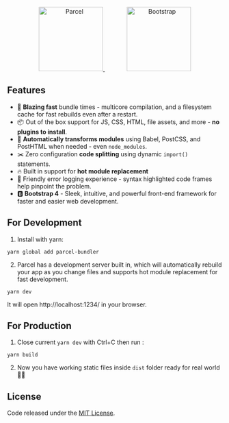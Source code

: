 <p align="center">
  <a class="header-logo-invertocat" href="https://parceljs.org/">
    <img alt="Parcel" src="https://user-images.githubusercontent.com/19409/31321658-f6aed0f2-ac3d-11e7-8100-1587e676e0ec.png" height="150">
  </a>
  &nbsp;&nbsp;&nbsp;&nbsp;&nbsp;&nbsp;&nbsp;&nbsp;&nbsp;&nbsp;&nbsp;&nbsp;
  <a class="header-logo-invertocat" href="https://getbootstrap.com/">
    <img src="https://getbootstrap.com/docs/4.1/assets/brand/bootstrap-solid.svg" alt="Bootstrap" height="150">
  </a>
</p>

## Features

- 🚀 **Blazing fast** bundle times - multicore compilation, and a filesystem cache for fast rebuilds even after a restart.
- 📦 Out of the box support for JS, CSS, HTML, file assets, and more - **no plugins to install**.
- 🐠 **Automatically transforms modules** using Babel, PostCSS, and PostHTML when needed - even `node_modules`.
- ✂️ Zero configuration **code splitting** using dynamic `import()` statements.
- 🔥 Built in support for **hot module replacement**
- 🚨 Friendly error logging experience - syntax highlighted code frames help pinpoint the problem.
- 🅱 **Bootstrap 4** - Sleek, intuitive, and powerful front-end framework for faster and easier web development.

## For Development

1.  Install with yarn:

```shell
yarn global add parcel-bundler
```

2.  Parcel has a development server built in, which will automatically rebuild your app as you change files and supports hot module replacement for fast development.

```shell
yarn dev
```
It will open http://localhost:1234/ in your browser.

## For Production

1.  Close current `yarn dev` with Ctrl+C then run :

```shell
yarn build
```

2. Now you have working static files inside `dist` folder ready for real world 🎉✨

## License

Code released under the [MIT License](LICENSE).
